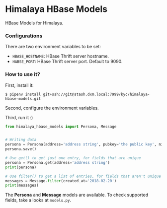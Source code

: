 # Himalaya HBase Models

HBase Models for Himalaya.

### Configurations
There are two environment variables to be set:

* `HBASE_HOSTNAME`: HBase Thrift server hostname.  
* `HABSE_PORT`: HBase Thrift server port. Default to 9090.  

### How to use it?
First, install it:

```
$ pipenv install git+ssh://git@stash.dxm.local:7999/kyc/himalaya-hbase-models.git
```

Second, configure the environment variables.

Third, run it :)

```python
from himalaya_hbase_models import Persona, Message


# Writing data
persona = Persona(address='address string', pubkey='the public key', nickname='jojo')
persona.save()

# Use get() to get just one entry, for fields that are unique
persona = Persona.get(address='address string')
print(persona)

# Use filter() to get a list of entries, for fields that aren't unique
messages = Message.filter(created_at='2018-02-20')
print(messages)
```

The **Persona** and **Message** models are available. To check supported fields, take a looks at `models.py`.
